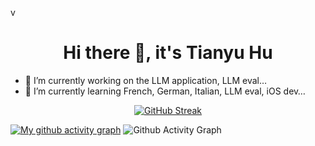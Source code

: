 v<div align="center">
  
# Hi there 👋, it's Tianyu Hu

</div>

- 🔭 I’m currently working on the LLM application, LLM eval… 
- 🌱 I’m currently learning French, German, Italian, LLM eval, iOS dev…

<div align="center">
  <a href="https://git.io/streak-stats">
    <img src="https://github-readme-streak-stats-two-gules.vercel.app/?user=tyrionhuu" alt="GitHub Streak"/>
  </a>
</div>


[![My github activity graph](https://activity-graph-pearl.vercel.app/graph?username=tyrionhuu)](https://github.com/ashutosh00710/github-readme-activity-graph)
![Github Activity Graph](https://activity-graph-pearl.vercel.app/graph?username=tyrionhuu)

